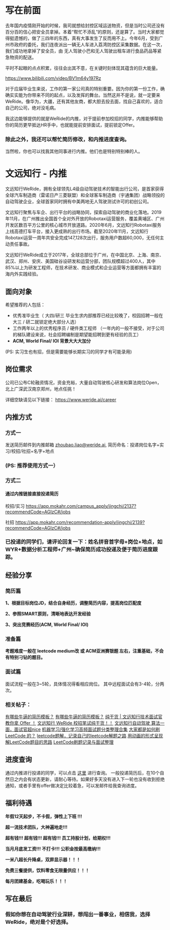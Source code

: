 # 写在前面

去年国内疫情刚开始的时候，我司就想给封控区域运送物资，但是当时公司还没有百分百的信心把安全员拿掉。本着“帮忙不添乱”的原则，还是算了。当时大家都觉得挺遗憾的，做了三四年的东西，真有大事发生了反而用不上。今年6月，受到广州市政府的委托，我们连夜派出一辆无人车进入荔湾防控区采集数据。在这一次，我们成功地拿掉了安全员，由 无人驾驶小巴和无人驾驶出租车进行食品药品等紧急物资的配送。

平时不起眼的点点积累，往往会出其不意，在关键时刻体现其蕴含的巨大能量。 

https://www.bilibili.com/video/BV1m64y197Rz

对于应届毕业生来说，工作的第一家公司真的特别重要。因为你的第一份工作，确确实实能为你带来不同的起点，以及发挥的舞台。当然这并不是说，就一定要来WeRide。像华为，大疆，还有其他友商，都大胆去投去面，找自己喜欢的，适合自己的公司，绝对没毛病。

我这边能够提供的就是WeRide的内推，对于提前参加校招的同学，内推能够帮助你的简历更早抵达HR手中，也就能提前安排面试，提前锁定Offer。

### 除此之外，我还可以帮忙简历修改，和内推进度查询。

当然啦，你也可以找我其他同事进行内推。他们也是特别特别棒的人。 

# 文远知行 - 内推

文远知行WeRide，拥有全球领先L4级自动驾驶技术的智能出行公司，是首家获得全球汽车制造商（雷诺日产三菱联盟）和全球客车制造商（宇通集团）战略领投的自动驾驶企业，全球首家同时拥有中美两地无人驾驶测试许可的初创公司。

文远知行聚焦与车企、出行平台的战略协同，探索自动驾驶的商业化落地。2019年11月，在广州推出全国首个全对外开放的Robotaxi运营服务，覆盖黄埔区、广州开发区数百平方公里的核心城市开放道路。2020年6月，文远知行Robotaxi服务上线高德打车平台，接入更成熟的出行市场。截至2020年11月，文远知行Robotaxi运营一周年共安全完成147,128次出行，服务用户数超60,000，无任何主动责任事故。

文远知行WeRide成立于2017年，全球总部位于广州，在中国北京、上海、南京、武汉、郑州、安庆、美国硅谷设研发和运营分部，团队规模超过400人，其中85%以上为研发工程师，在技术研发、商业模式和企业运营等方面都拥有丰富的海内外实践经验。

## 面向对象
希望推荐的人包括：

   * 优秀准毕业生（ 大四/研三 毕业生求内部推荐已经比较晚了，校园招聘一般在大三 / 研二就锁定绝大部分人选） 
   * 工作两年以上的优秀程序员  / 硬件类工程师 （一年内的一般不接受，对于公司的梯队建设来说，社会招聘编制是期望能招聘到更有经验的员工）
   * **ACM, World Final/ IOI 背景大大大加分**
   
(PS: 实习生也有招，但是需要能够长期实习的同学才有可能录用)

## 岗位需求
公司已公布C轮融资情况，资金充裕，大量自动驾驶核心研发和算法岗位Open，北上广深武汉南京郑州，地点任挑！

详细空缺请见以下链接：
https://www.weride.ai/career

## 内推方式
### 方式一
发送简历邮件到内推邮箱 zhoubao.liao@weride.ai, 简历命名：投递岗位名字+实习/校招/社招+名字+地点
### (PS: 推荐使用方式一）

### 方式二
#### 通过内推链接直接投递简历
校招/实习
https://app.mokahr.com/campus_apply/jingchi/2137?recommendCode=AGIzC#/jobs

社招
https://app.mokahr.com/recommendation-apply/jingchi/2139?recommendCode=AGIzC#/jobs

### 已投递的同学们，请评论回复一下：姓名拼音首字母+岗位+地点，如WYR+数据分析工程师+广州~确保简历成功投递及便于简历进度跟踪。

## 经验分享
### 简历篇
**1、根据目标岗位JD，结合自身经历，调整简历内容，提高岗位匹配度**

**2、参照SMART原则，清晰地表达开发经验**

**3、突出竞赛经历(ACM, World Final/ IOI)**

### 准备篇
**考题难度一般在 leetcode medium改 或 ACM亚洲赛银题 左右，注重基础，不会有特别刁钻的题目。**

### 面试篇
面试流程一般在3~5轮，具体情况得看相应岗位。
其中远程面试会有3-4轮，分两次。 

### 相关帖子：

[有哪些牛逼的简历模板？](https://www.zhihu.com/question/26265144/answer/376750276)
[有哪些牛逼的简历模板？](https://www.zhihu.com/question/26265144/answer/442377149)
[纯干货 | 文远知行技术面试官教你拿 Offer ！](https://www.nowcoder.com/discuss/225529)
[文远知行 WeRide 校招笔试纯干货！！](https://www.nowcoder.com/discuss/218546)
[文远知行自动驾驶 算法一面，面试官超nice](https://www.nowcoder.com/discuss/499150)
[机器学习/强化学习高频面试题分类整理合集](https://www.nowcoder.com/discuss/610584)
[大家都是如何刷 LeetCode 的？](https://www.zhihu.com/question/280279208/answer/824585814)
[leetcode题解，记录自己的leetcode解题之路](https://github.com/azl397985856/leetcode)
[用动画的形式呈现解LeetCode题目的思路](https://github.com/MisterBooo/LeetCodeAnimation)
[LeetCode刷题记录与面试整理](https://github.com/yuanguangxin/LeetCode)

## 进度查询
通过内推进行投递的同学，可以点击 [这里](https://app.mokahr.com/m/candidate/applications/deliver-query/jingchi/) 进行查询。
一般投递简历后，在10个自然日之内会有状态更新，请耐心等待。如果好多天没有进入下一轮也没有收到拒绝通知，或者手里有offer做决定比较着急，可以发邮件给我查询进度。

## 福利待遇
**年假12天起步，不卡假，弹性上下班 !!!**

**超一流技术团队，大神遍地走!!!**

**超有钱!!! 超有钱!!! 超有钱!!! 员工持股计划，给期权!!!**

**当月月底发工资!!! 不打卡!!! 公积金按最高缴纳!!!**

**一米八超长升降桌，双屏显示器！！！**

**免费三餐提供，饮料零食无限量供应！！！**

**每月团建基金，吃喝玩乐！！！**

## 写在最后
### 假如你想在自动驾驶行业深耕，想闯出一番事业，相信我，选择WeRide，绝对是个好选择。

